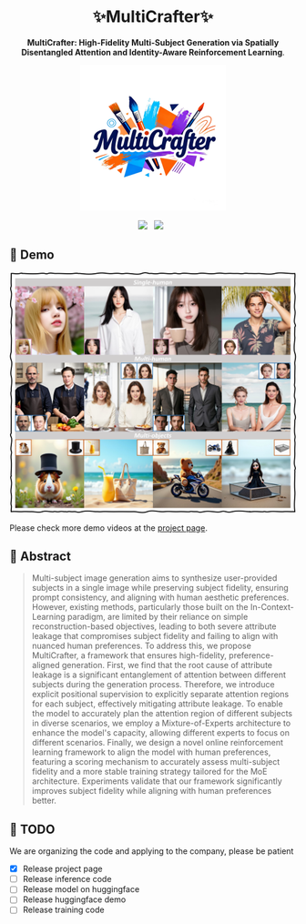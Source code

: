 <div align="center">

# ✨MultiCrafter✨

<p><b>MultiCrafter: High-Fidelity Multi-Subject Generation via Spatially Disentangled Attention and Identity-Aware Reinforcement Learning</b>.</p>

<img src='./assets/mc_logo.png' style="height:256px"></img>

<a href='https://arxiv.org/abs/2408.13239'><img src='https://img.shields.io/badge/ArXiv-2408.13239-red'></a> &nbsp;
<a href='https://wutao-cs.github.io/MultiCrafter/'><img src='https://img.shields.io/badge/Project-Page-Green'></a>  &nbsp;
</div>

## 🥳 Demo

![first_fig4_00](assets/demo.png)

Please check more demo videos at the [project page](https://wutao-cs.github.io/MultiCrafter/).

## 🔆 Abstract

> Multi-subject image generation aims to synthesize user-provided subjects in a single image while preserving subject fidelity, ensuring prompt consistency, and aligning with human aesthetic preferences. However, existing methods, particularly those built on the In-Context-Learning paradigm, are limited by their reliance on simple reconstruction-based objectives, leading to both severe attribute leakage that compromises subject fidelity and failing to align with nuanced human preferences. To address this, we propose MultiCrafter, a framework that ensures high-fidelity, preference-aligned generation. First, we find that the root cause of attribute leakage is a significant entanglement of attention between different subjects during the generation process. Therefore, we introduce explicit positional supervision to explicitly separate attention regions for each subject, effectively mitigating attribute leakage. To enable the model to accurately plan the attention region of different subjects in diverse scenarios, we employ a Mixture-of-Experts architecture to enhance the model's capacity, allowing different experts to focus on different scenarios. Finally, we design a novel online reinforcement learning framework to align the model with human preferences, featuring a scoring mechanism to accurately assess multi-subject fidelity and a more stable training strategy tailored for the MoE architecture. Experiments validate that our framework significantly improves subject fidelity while aligning with human preferences better.

## 📌 TODO
We are organizing the code and applying to the company, please be patient
- [x] Release project page
- [ ] Release inference code
- [ ] Release model on huggingface
- [ ] Release huggingface demo
- [ ] Release training code
